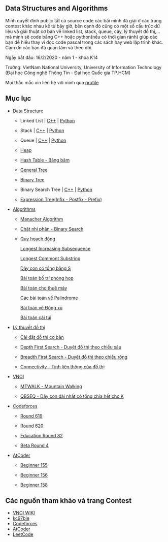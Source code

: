 ## Data Structures and Algorithms
Mình quyết định public tất cả source code các bài mình đã giải ở các trang contest khác nhau kể từ bây giờ, bên cạnh đó cũng có một số cấu trúc dữ liệu và giải thuật cơ bản về linked list, stack, queue, cây, lý thuyết đồ thị,... mà mình sẽ code bằng C++ hoặc python(nếu có thời gian rảnh) giúp các bạn dễ hiểu thay vì đọc code pascal trong các sách hay web lập trình khác. Cảm ơn các bạn đã quan tâm và theo dõi.

Ngày bắt đầu: 16/2/2020 - năm 1 - khóa K14

Trường: VietNam National University, University of Information Technology (Đại học Công nghệ Thông Tin - Đại học Quốc gia TP.HCM)


Mọi thắc mắc xin liên hệ với mình qua [profile](https://nghoanglong.github.io/)

## Mục lục
- [Data Structure](https://github.com/nghoanglong/Competitive-Programming/tree/master/Lectures-C++/DataStructure)

   - Linked List | [C++](https://github.com/nghoanglong/Competitive-Programming/blob/master/Lectures-C++/DataStructure/Linked-list.cpp) | [Python](https://github.com/nghoanglong/Competitive-Programming/blob/master/Lectures-Python/DataStructure/linkedlist.py)
 
   - Stack | [C++](https://github.com/nghoanglong/Competitive-Programming/blob/master/Lectures-C++/DataStructure/Stack.cpp) | [Python](https://github.com/nghoanglong/Competitive-Programming/blob/master/Lectures-Python/DataStructure/stack.py)

   - Queue | [C++](https://github.com/nghoanglong/Competitive-Programming/blob/master/Lectures-C++/DataStructure/Queue.cpp) | [Python](https://github.com/nghoanglong/Competitive-Programming/blob/master/Lectures-Python/DataStructure/queue.py)

   - [Heap](https://github.com/nghoanglong/Competitive-Programming/blob/master/Lectures-C++/DataStructure/Heap.cpp)
   
   - [Hash Table - Bảng băm](https://github.com/nghoanglong/Competitive-Programming/blob/master/Lectures-C++/DataStructure/HashTable.cpp)

   - [General Tree](https://github.com/nghoanglong/Competitive-Programming/blob/master/Lectures-C++/DataStructure/GeneralTree.cpp)

   - [Binary Tree](https://github.com/nghoanglong/Competitive-Programming/blob/master/Lectures-C++/DataStructure/BinaryTree.cpp)

   - Binary Search Tree | [C++](https://github.com/nghoanglong/Competitive-Programming/blob/master/Lectures-C++/DataStructure/BinarySearchTree.cpp) | [Python](https://github.com/nghoanglong/Competitive-Programming/blob/master/Lectures-Python/DataStructure/BinarySearchTree.py)

   - [Expression Tree(Infix - Postfix - Prefix)](https://github.com/nghoanglong/Competitive-Programming/blob/master/Lectures-C++/DataStructure/infix-prefix-postfix.cpp)


- [Algorithms](https://github.com/nghoanglong/Competitive-Programming/tree/master/Lectures-C++/Algorithm)

   - [Manacher Algorithm](https://github.com/nghoanglong/Competitive-Programming/blob/master/Lectures-C++/Algorithm/Manacher.cpp)
   - [Chặt nhị phân - Binary Search](https://github.com/nghoanglong/Competitive-Programming/blob/master/Lectures-C++/Algorithm/BinarySearch.cpp)
   - [Quy hoạch động](https://github.com/nghoanglong/Competitive-Programming/tree/master/Lectures-C++/DynamicProgramming)

       [Longest Increasing Subsequence](https://github.com/nghoanglong/Competitive-Programming/blob/master/Lectures-C++/DynamicProgramming/LIQ.cpp)
   
       [Longest Commont Substring](https://github.com/nghoanglong/Competitive-Programming/blob/master/Lectures-C++/DynamicProgramming/LCS.cpp)

       [Dãy con có tổng bằng S](https://github.com/nghoanglong/Competitive-Programming/blob/master/Lectures-C++/DynamicProgramming/SEQ.cpp)       

       [Bài toán bố trí phòng họp](https://github.com/nghoanglong/Competitive-Programming/blob/master/Lectures-C++/DynamicProgramming/MeetingRoom.cpp)

       [Bài toán cho thuê máy](https://github.com/nghoanglong/Competitive-Programming/blob/master/Lectures-C++/DynamicProgramming/MachineRental.cpp)

       [Các bài toán về Palindrome](https://github.com/nghoanglong/Competitive-Programming/blob/master/Lectures-C++/DynamicProgramming/Palindrome.cpp)

       [Bài toán về Đồng xu](https://github.com/nghoanglong/Competitive-Programming/blob/master/Lectures-C++/DynamicProgramming/Coins.cpp)

       [Bài toán cái túi](https://github.com/nghoanglong/Competitive-Programming/blob/master/Lectures-C++/DynamicProgramming/SuperMarket.cpp)


- [Lý thuyết đồ thị](https://github.com/nghoanglong/Competitive-Programming/tree/master/Lectures-C++/GraphTheory)

    - [Cài đặt đồ thị cơ bản](https://github.com/nghoanglong/Competitive-Programming/blob/master/Lectures-C++/GraphTheory/Basic.cpp)

    - [Depth First Search - Duyệt đồ thị theo chiều sâu](https://github.com/nghoanglong/Competitive-Programming/blob/master/Lectures-C++/GraphTheory/DFS.cpp)

    - [Breadth First Search - Duyệt đồ thị theo chiều rộng](https://github.com/nghoanglong/Competitive-Programming/blob/master/Lectures-C++/GraphTheory/BFS.cpp)

    - [Connectivity - Tính liên thông của đồ thị](https://github.com/nghoanglong/Competitive-Programming/blob/master/Lectures-C++/GraphTheory/Connectivity.cpp)


- [VNOI](https://github.com/nghoanglong/Competitive-Programming/tree/master/VNOI)

   - [MTWALK - Mountain Walking](https://github.com/nghoanglong/Competitive-Programming/tree/master/VNOI/MTWALK.cpp)

   - [QBSEQ - Dãy con dài nhất có tổng chia hết cho K](https://github.com/nghoanglong/Competitive-Programming/tree/master/VNOI/QBSEQ.cpp)


- [Codeforces](https://github.com/nghoanglong/Competitive-Programming/tree/master/codeforce)

  - [Round 619](https://github.com/nghoanglong/Competitive-Programming/tree/master/codeforce/round-619)

  - [Round 620](https://github.com/nghoanglong/Competitive-Programming/tree/master/codeforce/round-620)

  - [Education Round 82](https://github.com/nghoanglong/Competitive-Programming/tree/master/codeforce/education-round82)

  - [Beta Round 4](https://github.com/nghoanglong/Competitive-Programming/tree/master/codeforce/Beta-round-4)

  

- [AtCoder](https://github.com/nghoanglong/Competitive-Programming/tree/master/Atcoder)

  - [Beginner 155](https://github.com/nghoanglong/Competitive-Programming/tree/master/Atcoder/Beginner155)

  - [Beginner 156](https://github.com/nghoanglong/Competitive-Programming/tree/master/Atcoder/Beginner156)

  - [Beginner 158](https://github.com/nghoanglong/Competitive-Programming/tree/master/Atcoder/Beginner158)



## Các nguồn tham khảo và trang Contest

  - [VNOI WIKI](https://vnoi.info/wiki/Home)
  - [kc97ble](https://sites.google.com/site/kc97ble/)
  - [Codeforces](https://codeforces.com/)
  - [AtCoder](https://atcoder.jp/contests/)
  - [LeetCode](https://leetcode.com/)
